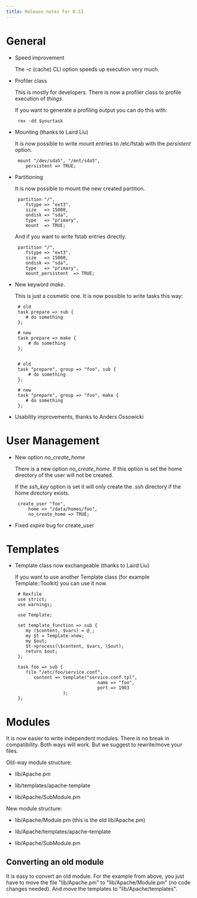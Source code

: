 ```yaml
---
title: Release notes for 0.33
---
```


# General

-   Speed improvement

    The *-c* (cache) CLI option speeds up execution very much.

-   Profiler class

    This is mostly for developers. There is now a profiler class to profile execution of *things*.

    If you want to generate a profiling output you can do this with:

         rex -dd $yourtask

-   Mounting (thanks to Laird Liu)

    It is now possible to write mount entries to /etc/fstab with the *persistent* option.

         mount "/dev/sda5", "/mnt/sda5",
            persistent => TRUE;

-   Partitioning

    It is now possible to mount the new created partition.

         partition "/",
            fstype => "ext3",
            size   => 15000,
            ondisk => "sda",
            type   => "primary",
            mount  => TRUE;

    And if you want to write fstab entries directly.

         partition "/",
            fstype => "ext3",
            size   => 15000,
            ondisk => "sda",
            type   => "primary",
            mount_persistent  => TRUE;

-   New keyword *make*.

    This is just a cosmetic one. It is now possible to write tasks this way:

         # old
         task prepare => sub {
            # do something
         };
         
         # new
         task prepare => make {
             # do something
         };


         # old
         task "prepare", group => "foo", sub {
             # do something
         };
         
         # new
         task "prepare", group => "foo", make {
            # do something
         };

-   Usability improvements, thanks to Anders Ossowicki

# User Management

-   New option *no\_create\_home*

    There is a new option *no\_create\_home*. If this option is set the home directory of the user will not be created.

    If the *ssh\_key* option is set it will only create the .ssh directory if the home directory exists.

         create_user "foo",
             home => "/data/homes/foo",
             no_create_home => TRUE;

-   Fixed *expire* bug for create\_user

# Templates

-   Template class now exchangeable (thanks to Laird Liu)

    If you want to use another Template class (for example Template::Toolkit) you can use it now.

         # Rexfile
         use strict;
         use warnings;
          
         use Template;
          
         set template_function => sub {
            my ($content, $vars) = @_;
            my $t = Template->new;
            my $out;
            $t->process(\$content, $vars, \$out);
            return $out;
         };
          
         task foo => sub {
            file "/etc/foo/service.conf",
               content => template("service.conf.tpl", 
                                       name => "foo",
                                       port => 1903
                          );
         };

# Modules

It is now easier to write independent modules. There is no break in compatibility. Both ways will work. But we suggest to rewrite/move your files.

Old-way module structure:

-   lib/Apache.pm

-   lib/templates/apache-template

-   lib/Apache/SubModule.pm

New module structure:

-   lib/Apache/Module.pm (this is the old lib/Apache.pm)

-   lib/Apache/templates/apache-template

-   lib/Apache/SubModule.pm

## Converting an old module

It is easy to convert an old module. For the example from above, you just have to move the file "lib/Apache.pm" to "lib/Apache/Module.pm" (no code changes needed). And move the templates to "lib/Apache/templates".
